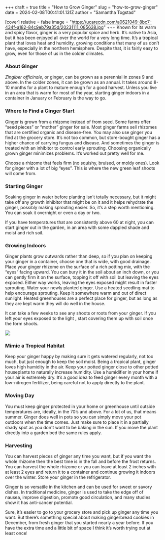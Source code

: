 +++
draft = true
title = "How to Grow Ginger"
slug = "how-to-grow-ginger"
date = 2024-02-08T00:41:01.131Z
author = "Samantha Togstad"

[cover]
relative = false
image = "https://ucarecdn.com/a0621049-8bc7-434f-a182-84c9eb79a35d/20231111_085638.jpg"
+++
Known for its warm and spicy flavor, ginger is a very popular spice and herb. It’s native to Asia, but it has been enjoyed all over the world for a very long time. It’s a tropical plant that loves heat and humidity, growing conditions that many of us don’t have, especially in the northern hemisphere. Despite that, it is fairly easy to grow, even for those of us in the colder climates. 

### About Ginger 

*Zingiber officinale*, or ginger, can be grown as a perennial in zones 9 and above. In the colder zones, it can be grown as an annual. It takes around 8-10 months for a plant to mature enough for a good harvest. Unless you live in an area that is warm for most of the year, starting ginger indoors in a container in January or February is the way to go. 

### Where to Find a Ginger Start

Ginger is grown from a rhizome instead of from seed. Some farms offer “seed pieces” or “mother” ginger for sale. Most ginger farms sell rhizomes that are certified organic and disease-free. You may also use ginger you find at the grocery store. It’s not too common, but store-bought ginger has a higher chance of carrying fungus and disease. And sometimes the ginger is treated with an inhibitor to control early sprouting. Choosing organically grown ginger minimizes problems. It’s worked out pretty well for me.

Choose a rhizome that feels firm (no squishy, bruised, or moldy ones). Look for ginger with a lot of big “eyes”. This is where the new green leaf shoots will come from. 

### Starting Ginger

Soaking ginger in water before planting isn’t totally necessary, but it might take off any growth inhibitor that might be on it and it helps rehydrate the ginger, possibly making sprouting easier. So, it’s a step worth mentioning. You can soak it overnight or even a day or two. 

If you have temperatures that are consistently above 60 at night, you can start ginger out in the garden, in an area with some dappled shade and moist and rich soil. 

### Growing Indoors

Ginger plants grow outwards rather than deep, so if you plan on keeping your ginger in a container, choose one that is wide, with good drainage. Place your ginger rhizome on the surface of a rich potting mix, with the “eyes” facing upward. You can bury it in the soil about an inch down, or you can gently firm it on the surface, topping it off with soil but leaving the eyes exposed. Either way works, leaving the eyes exposed might result in faster sprouting. Water your newly planted ginger. Use a heated seedling mat to help encourage sprouting. Keep it somewhere warm and out of direct sunlight. Heated greenhouses are a perfect place for ginger, but as long as they are kept warm they will do well in the house. 

It can take a few weeks to see any shoots or roots from your ginger. If you left your eyes exposed to the light , start covering them up with soil once the form shoots. 

![](https://ucarecdn.com/0fcded0d-06ba-4c00-8999-67f3b591d831/IMG-20230301-WA0001.jpg)

### Mimic a Tropical Habitat

Keep your ginger happy by making sure it gets watered regularly, not too much, but just enough to keep the soil moist. Being a tropical plant, ginger loves high humidity in the air. Keep your potted ginger close to other potted houseplants to naturally increase humidity. Use a humidifier in your home if your air is extremely dry. It’s a good idea to feed ginger every month with a low-nitrogen fertilizer, being careful not to apply directly to the plant.  

### Moving Day

You must keep ginger protected in your home or greenhouse until outside temperatures are, ideally, in the 70’s and above. For a lot of us, that means summer. Ginger does well in pots so you can simply move your pot outdoors when the time comes. Just make sure to place it in a partially shady spot as you don't want to be baking in the sun. If you move the plant directly into a garden bed the same rules apply. 

### Harvesting

You can harvest pieces of ginger any time you want, but if you want the whole rhizome then the best time is in the fall and before the frost returns. You can harvest the whole rhizome or you can leave at least 2 inches with at least 2 eyes and return it to a container and continue growing it indoors over the winter. Store your ginger in the refrigerator. 

Ginger is so versatile in the kitchen and can be used for sweet or savory dishes. In traditional medicine, ginger is used to take the edge off of nausea, improve digestion, promote good circulation, and many studies show it has anti-cancer potential.  

Sure, it’s easier to go to your grocery store and pick up ginger any time you want. But there’s something special about making gingerbread cookies in December, from fresh ginger that you started nearly a year before. If you have the extra time and a little bit of space I think it’s worth trying out at least once!
